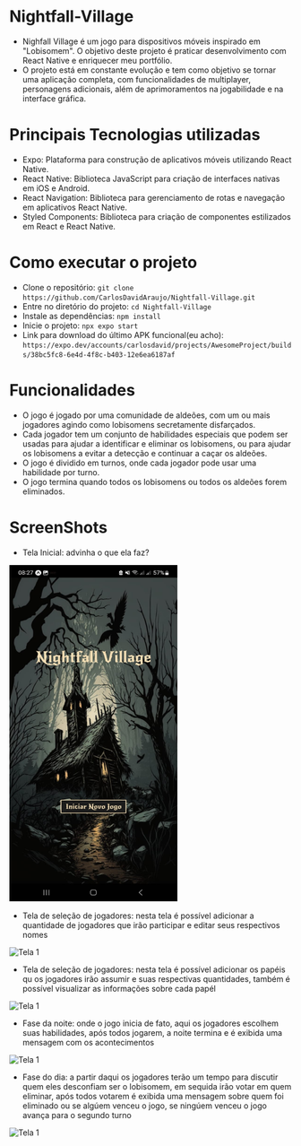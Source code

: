 # Nightfall-Village
* Nighfall Village é um jogo para dispositivos móveis inspirado em "Lobisomem". O objetivo deste projeto é praticar desenvolvimento com React Native e enriquecer meu portfólio.
* O projeto está em constante evolução e tem como objetivo se tornar uma aplicação completa, com funcionalidades de multiplayer, personagens adicionais, além de aprimoramentos na jogabilidade e na interface gráfica.

# Principais Tecnologias utilizadas
* Expo: Plataforma para construção de aplicativos móveis utilizando React Native.
* React Native: Biblioteca JavaScript para criação de interfaces nativas em iOS e Android.
* React Navigation: Biblioteca para gerenciamento de rotas e navegação em aplicativos React Native.
* Styled Components: Biblioteca para criação de componentes estilizados em React e React Native.

# Como executar o projeto
* Clone o repositório: ```git clone https://github.com/CarlosDavidAraujo/Nightfall-Village.git```
* Entre no diretório do projeto: ```cd Nightfall-Village```
* Instale as dependências: ```npm install```
* Inicie o projeto: ```npx expo start ```
* Link para download do último APK funcional(eu acho): ```https://expo.dev/accounts/carlosdavid/projects/AwesomeProject/builds/38bc5fc8-6e4d-4f8c-b403-12e6ea6187af```

# Funcionalidades
* O jogo é jogado por uma comunidade de aldeões, com um ou mais jogadores agindo como lobisomens secretamente disfarçados.
* Cada jogador tem um conjunto de habilidades especiais que podem ser usadas para ajudar a identificar e eliminar os lobisomens, ou para ajudar os lobisomens a evitar a detecção e continuar a caçar os aldeões.
* O jogo é dividido em turnos, onde cada jogador pode usar uma habilidade por turno.
* O jogo termina quando todos os lobisomens ou todos os aldeões forem eliminados.

# ScreenShots

* Tela Inicial: advinha o que ela faz?
<img src="./assets/Tela_inicial.jpeg" alt="Tela 1" width="300" height="600">

* Tela de seleção de jogadores: nesta tela é possível adicionar a quantidade de jogadores que irão participar e editar seus respectivos nomes
<img src="./assets/Seleção-de-jogadores.gif" alt="Tela 1" width="300">

* Tela de seleção de jogadores: nesta tela é possível adicionar os papéis qu os jogadores irão assumir e suas respectivas quantidades, também é possível visualizar as informações sobre cada papél
<img src="./assets/Seleçao-de-papeis.gif" alt="Tela 1" width="300">

* Fase da noite: onde o jogo inicia de fato, aqui os jogadores escolhem suas habilidades, após todos jogarem, a noite termina e é exibida uma mensagem com os acontecimentos
<img src="./assets/Night.gif" alt="Tela 1" width="300">

* Fase do dia: a partir daqui os jogadores terão um tempo para discutir quem eles desconfiam ser o lobisomem, em sequida irão votar em quem eliminar, após todos votarem é exibida uma mensagem sobre quem foi eliminado ou se algúem venceu o jogo, se ningúem venceu o jogo avança para o segundo turno
<img src="./assets/Day_1.gif" alt="Tela 1" width="300" >









